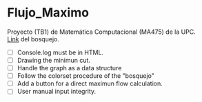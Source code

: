 # Flujo_Maximo
Proyecto (TB1) de Matemática Computacional (MA475) de la UPC.  
[Link](https://excalidraw.com/#room=66e6dc175c8eadd1b880,s14c38UvTFDAa3_73rCpaw) del bosquejo.

 - [ ] Console.log must be in HTML.
 - [ ] Drawing the minimun cut.
 - [ ] Handle the graph as a data structure 
 - [ ] Follow the colorset procedure of the "bosquejo"
 - [ ] Add a button for a direct maximun flow calculation.
 - [ ] User manual input integrity.
